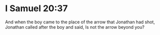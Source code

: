 # I Samuel 20:37

And when the boy came to the place of the arrow that Jonathan had shot, Jonathan called after the boy and said, Is not the arrow beyond you?
